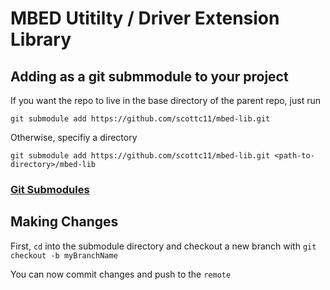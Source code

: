 # MBED Utitilty / Driver Extension Library

## Adding as a git submmodule to your project

If you want the repo to live in the base directory of the parent repo, just run

```git submodule add https://github.com/scottc11/mbed-lib.git```

Otherwise, specifiy a directory

```git submodule add https://github.com/scottc11/mbed-lib.git <path-to-directory>/mbed-lib```

### [Git Submodules](https://git-scm.com/book/en/v2/Git-Tools-Submodules)

## Making Changes

First, `cd` into the submodule directory and checkout a new branch with `git checkout -b myBranchName`

You can now commit changes and push to the `remote`